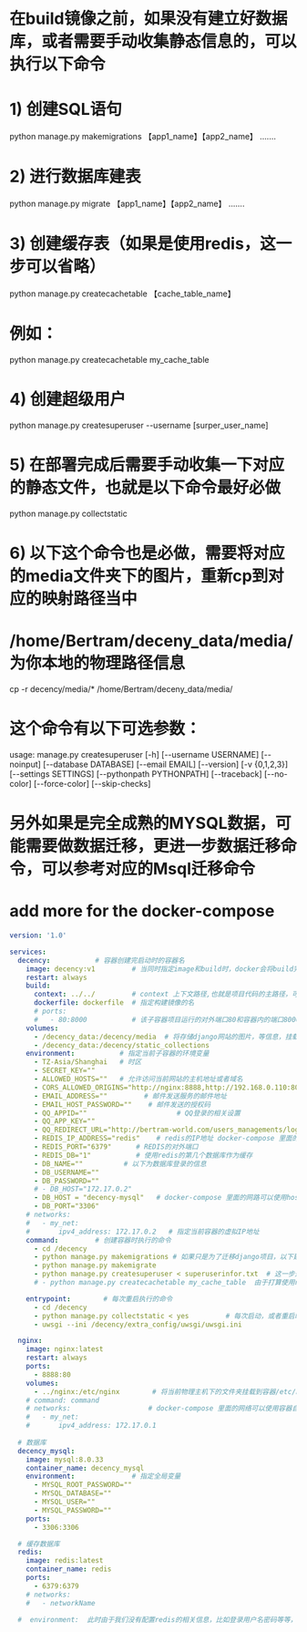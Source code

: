 # 在build镜像之前，如果没有建立好数据库，或者需要手动收集静态信息的，可以执行以下命令
# 1) 创建SQL语句
python manage.py makemigrations 【app1_name】【app2_name】 .......
# 2) 进行数据库建表
python manage.py migrate 【app1_name】【app2_name】 .......
# 3) 创建缓存表（如果是使用redis，这一步可以省略）
python manage.py createcachetable 【cache_table_name】
# 例如：
python manage.py createcachetable my_cache_table
# 4) 创建超级用户
python manage.py createsuperuser --username [surper_user_name]
# 5) 在部署完成后需要手动收集一下对应的静态文件，也就是以下命令最好必做
python manage.py collectstatic
# 6) 以下这个命令也是必做，需要将对应的media文件夹下的图片，重新cp到对应的映射路径当中
# /home/Bertram/deceny_data/media/ 为你本地的物理路径信息
cp -r decency/media/* /home/Bertram/deceny_data/media/

# 这个命令有以下可选参数：
usage: manage.py createsuperuser [-h] [--username USERNAME] [--noinput] [--database DATABASE] [--email EMAIL] [--version] [-v {0,1,2,3}]
                                 [--settings SETTINGS] [--pythonpath PYTHONPATH] [--traceback] [--no-color] [--force-color] [--skip-checks]

# 另外如果是完全成熟的MYSQL数据，可能需要做数据迁移，更进一步数据迁移命令，可以参考对应的Msql迁移命令


# add more for the docker-compose

```yml
version: '1.0'

services:
  decency:           # 容器创建完启动时的容器名
    image: decency:v1         # 当同时指定image和build时，docker会将build完的镜像命名为image的名字
    restart: always
    build: 
      context: ../../         # context 上下文路径,也就是项目代码的主路径，可以是文件路径，也可以是到链接到 git 仓库的 url. 当是相对路径时，它被解释为相对于 Compose 文件的位置。
      dockerfile: dockerfile  # 指定构建镜像的名
      # ports:
      #   - 80:8000           # 该子容器项目运行的对外端口80和容器内的端口8000，由于我再dockerfile已经配置，可以省略
    volumes:
      - /decency_data:/decency/media  # 将存储django网站的图片，等信息，挂载到宿主机磁盘
      - /decency_data:/decency/static_collections
    environment:           # 指定当前子容器的环境变量
      - TZ-Asia/Shanghai   # 时区    
      - SECRET_KEY="" 
      - ALLOWED_HOSTS=""   # 允许访问当前网站的主机地址或者域名 
      - CORS_ALLOWED_ORIGINS="http://nginx:8888,http://192.168.0.110:80"   # docker-compose 里面的网路可以使用hostname
      - EMAIL_ADDRESS=""         # 邮件发送服务的邮件地址
      - EMAIL_HOST_PASSWORD=""    # 邮件发送的授权码
      - QQ_APPID=""                      # QQ登录的相关设置
      - QQ_APP_KEY=""  
      - QQ_REDIRECT_URL="http://bertram-world.com/users_managements/login_with_qq"  # 自己申请的当用户登录QQ后在自己网站重定向的地址
      - REDIS_IP_ADDRESS="redis"    # redis的IP地址 docker-compose 里面的网路可以使用hostname
      - REDIS_PORT="6379"      # REDIS的对外端口
      - REDIS_DB="1"           # 使用redis的第几个数据库作为缓存
      - DB_NAME=""          # 以下为数据库登录的信息
      - DB_USERNAME="" 
      - DB_PASSWORD=""  
      # - DB_HOST="172.17.0.2"
      - DB_HOST = "decency-mysql"   # docker-compose 里面的网路可以使用hostname
      - DB_PORT="3306" 
    # networks:
    #   - my_net:
    #       ipv4_address: 172.17.0.2   # 指定当前容器的虚拟IP地址
    command:         # 创建容器时执行的命令
      - cd /decency 
      - python manage.py makemigrations # 如果只是为了迁移django项目，以下建表过程以及超级用户的创建可以不要，由于当前数据库里面已经有了对应信息
      - python manage.py makemigrate
      - python manage.py createsuperuser < superuserinfor.txt  # 这一步是为了创建超级用户superuserinfor.txt里面写好了每一步需要创建的内容
      # - python manage.py createcachetable my_cache_table  由于打算使用redis作为缓存，所以此处缓存表暂时不需要

    entrypoint:        # 每次重启执行的命令
      - cd /decency 
      - python manage.py collectstatic < yes         # 每次启动，或者重启时都重新收集一遍静态文件
      - uwsgi --ini /decency/extra_config/uwsgi/uwsgi.ini

  nginx:
    image: nginx:latest
    restart: always
    ports:
      - 8888:80
    volumes:
      - ../nginx:/etc/nginx        # 将当前物理主机下的文件夹挂载到容器/etc/nginx文件夹下，这样方便我们在本地修改
    # command: command          
    # networks:                   # docker-compose 里面的网络可以使用容器自身的hostname
    #   - my_net:
    #       ipv4_address: 172.17.0.1
  
  # 数据库
  decency_mysql:
    image: mysql:8.0.33
    container_name: decency_mysql
    environment:              # 指定全局变量
      - MYSQL_ROOT_PASSWORD=""  
      - MYSQL_DATABASE="" 
      - MYSQL_USER="" 
      - MYSQL_PASSWORD=""
    ports:
      - 3306:3306

  # 缓存数据库
  redis:
    image: redis:latest
    container_name: redis
    ports:
      - 6379:6379
    # networks:
    #   - networkName
  
  #  environment:  此时由于我们没有配置redis的相关信息，比如登录用户名密码等等，可以不用配置环境变量

```




